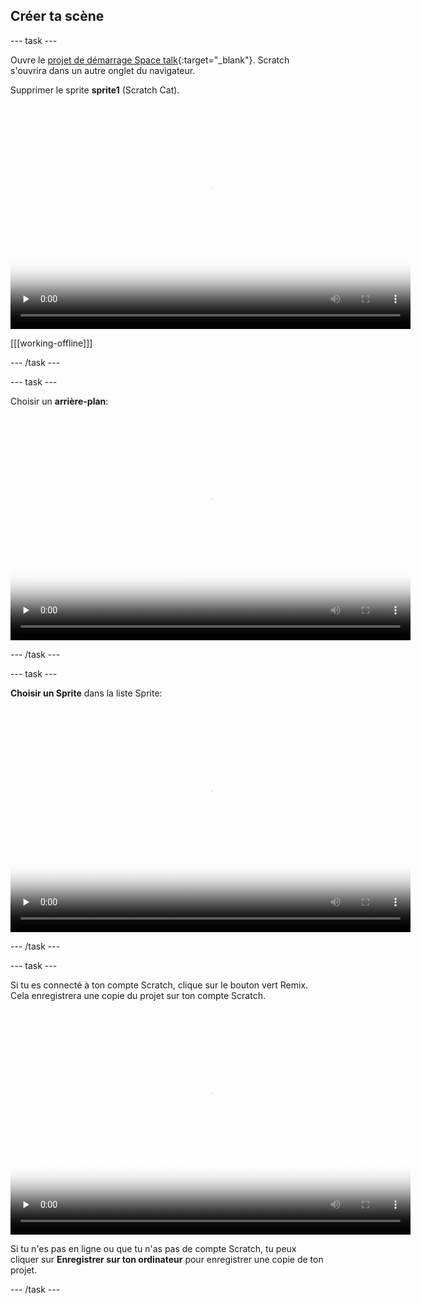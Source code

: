 ## Créer ta scène 

--- task ---

Ouvre le [projet de démarrage Space talk](https://scratch.mit.edu/projects/582213331/editor){:target="_blank"}. Scratch s'ouvrira dans un autre onglet du navigateur.

Supprimer le sprite **sprite1** (Scratch Cat).

<video width="640" height="360" controls preload="none" poster="images/space-talk-placeholder.png">
<source src="images/fr-ST-step-two-open-delete.mp4" type="video/mp4">
Votre navigateur ne prend pas en charge la vidéo WebM, essayez FireFox ou Chrome
</video>

[[[working-offline]]]

--- /task ---

--- task ---

Choisir un **arrière-plan**:

<video width="640" height="360" controls preload="none" poster="images/space-talk-placeholder.png">
<source src="images/fr-ST-step2-add-backdrop.mp4" type="video/mp4">
Votre navigateur ne prend pas en charge la vidéo WebM, essayez FireFox ou Chrome
</video>

--- /task ---

--- task ---

**Choisir un Sprite** dans la liste Sprite:

<video width="640" height="360" controls preload="none" poster="images/space-talk-placeholder.png">
<source src="images/fr-ST-step-two-add-pico.mp4" type="video/mp4">
Votre navigateur ne prend pas en charge la vidéo WebM, essayez FireFox ou Chrome
</video>

--- /task ---

--- task ---

Si tu es connecté à ton compte Scratch, clique sur le bouton vert Remix. Cela enregistrera une copie du projet sur ton compte Scratch.

<video width="640" height="360" controls preload="none" poster="images/space-talk-placeholder.png">
<source src="images/fr-ST-step-two-save.mp4" type="video/mp4">
Votre navigateur ne prend pas en charge la vidéo WebM, essayez FireFox ou Chrome
</video>

Si tu n'es pas en ligne ou que tu n'as pas de compte Scratch, tu peux cliquer sur **Enregistrer sur ton ordinateur** pour enregistrer une copie de ton projet.

--- /task ---

